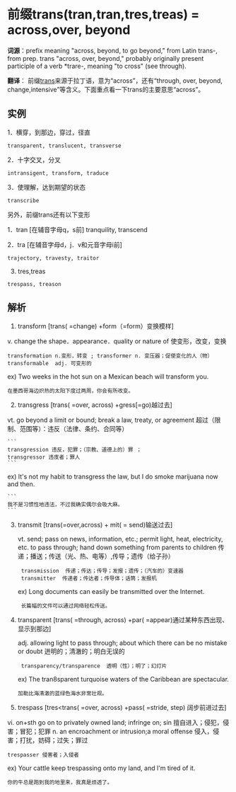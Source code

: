 # 前缀trans(tran,tran,tres,treas) = across,over, beyond

**词源**：prefix meaning "across, beyond, to go beyond," from Latin trans-, from prep. trans "across, over, beyond," probably originally present participle of a verb *trare-, meaning "to cross" (see through).

**翻译**： 前缀[trans](http://www.etymon.cn/yingyucizhui/yingyuqianzhui/2303.html)来源于拉丁语，意为“across”，还有“through, over, beyond, change,intensive”等含义。下面重点看一下trans的主要意思“across”。



## 实例

  1．横穿，到那边，穿过，径直
```
transparent, translucent, transverse
```

  2．十字交叉，分叉

```
intransigent, transform, traduce
```

  3．使理解，达到期望的状态

  ```
transcribe
  ```

  另外，前缀trans还有以下变形

  1．tran [在辅音字母q，s前]
	tranquility, transcend

  2．tra [在辅音字母d，j．v和元音字母i前]

  ```
trajectory, travesty, traitor
  ```

  3. tres,treas

  ```
trespass, treason
  ```



## 解析



1. transform [trans( =change) +form（=form）变换模样]

  v. change the shape．appearance．quality or nature of 使变形，改变，变换

  ```
  transformation n.变形，转变 ; transformer n. 变压器；促使变化的人（物）
  transformable  adj. 可变形的
  ```

  ex) Two weeks in the hot sun on a Mexican beach will transform you.
  ```
  在墨西哥海边炽热的太阳下度过两周，你会有所改变。
  ```

2. transgress [trans( =over, across) +gress[=go)越过去]

  vt. go beyond a limit or bound; break a law, treaty, or agreement  超过（限制、范围等）：违反（法律、条约、合同等）

	```
	transgression 违反，犯罪；（宗教、道德上的）罪 ；
	transgressor 违庋者；罪人
	```

  ex) lt's not my habit to transgress the law, but I do smoke marijuana now and then. 

	```
	我不是习惯性地违法，不过我确实偶尔会吸大麻。
	```

3. transmit [trans(=over,across) + mit( = send)输送过去]

    vt. send; pass on news, information, etc.; permit light, heat, electricity, etc. to pass through; hand down something from parents to children 传递；播送；传送（光、热、电等）,传导；遗传（给子孙）   

    	transmission  传递；传达；传导；发报；遗传；（汽车的）变速器
    	transmitter  传递者；传达者；传导体；话筒；发报机
      ex)  Long documents can easily be transmitted over the Internet.  

    	长篇幅的文件可以通过网络轻松传送。

4. transparent [trans( =through, across) +par( =appear)通过某种东西出现、显示到那边]

   adj. allowing light to pass through; about which there can be no mistake or doubt 迸明的；清澈的；明白无误的

   ```
    transparency/transparence  透明（性）；明了；幻灯片
   ```

    ex) The tran8sparent turquoise waters of the Caribbean are spectacular. 

   ```
   加勒比海清澈的蓝绿色海水非常壮观。
   ```

5. trespass [tres<trans( =over, across) +pass( =stride, step) 阔步前进过去]

  vi. on+sth  go on to privately owned land; infringe on; sin 擅自进入；侵犯，侵害；冒犯；犯罪
  n. an encroachment or intrusion;a moral offense 侵入，侵害；打扰，妨碍；过失；罪过 

  ```
  trespasser 侵害者；入侵者
  ```

  ex) Your cattle keep trespassing onto my land, and l'm tired of it. 

  ```
  你的牛总是跑到我的地里来，我真是烦透了。
  ```

